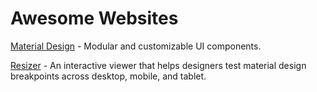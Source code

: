 # Awesome Websites

[Material Design](https://material.io/) - Modular and customizable UI components.

[Resizer](https://material.io/resizer/) - An interactive viewer that helps designers test material design breakpoints across desktop, mobile, and tablet.